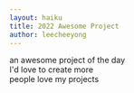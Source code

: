 ```yaml
---
layout: haiku
title: 2022 Awesome Project
author: leecheeyong
---
```


an awesome project of the day <br>
I'd love to create more <br>
people love my projects <br>
